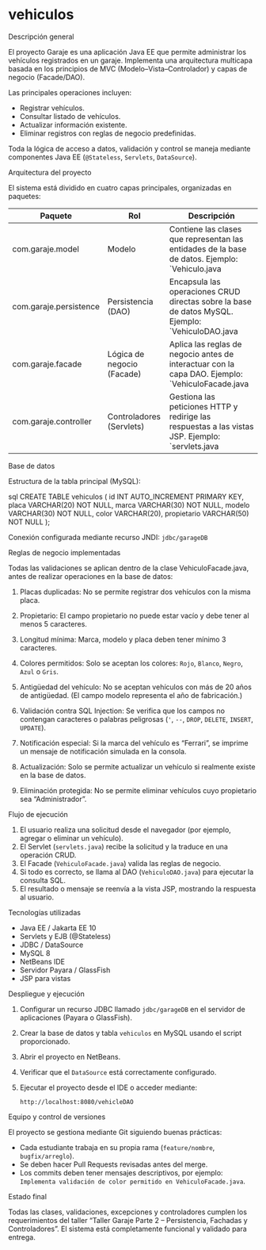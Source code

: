 # vehiculos


Descripción general


El proyecto Garaje es una aplicación Java EE que permite administrar los vehículos registrados en un garaje.
Implementa una arquitectura multicapa basada en los principios de MVC (Modelo–Vista–Controlador) y capas de negocio (Facade/DAO).

Las principales operaciones incluyen:

* Registrar vehículos.
* Consultar listado de vehículos.
* Actualizar información existente.
* Eliminar registros con reglas de negocio predefinidas.

Toda la lógica de acceso a datos, validación y control se maneja mediante componentes Java EE (`@Stateless`, `Servlets`, `DataSource`).


Arquitectura del proyecto


El sistema está dividido en cuatro capas principales, organizadas en paquetes:

| Paquete                  | Rol                        | Descripción                                                                                      |
| -------------------------| -------------------------- | ------------------------------------------------------------------------------------------------ |
| com.garaje.model       | Modelo                     | Contiene las clases que representan las entidades de la base de datos. Ejemplo: `Vehiculo.java   |
| com.garaje.persistence | Persistencia (DAO)         | Encapsula las operaciones CRUD directas sobre la base de datos MySQL. Ejemplo: `VehiculoDAO.java |
| com.garaje.facade     | Lógica de negocio (Facade) | Aplica las reglas de negocio antes de interactuar con la capa DAO. Ejemplo: `VehiculoFacade.java |
| com.garaje.controller  | Controladores (Servlets)   | Gestiona las peticiones HTTP y redirige las respuestas a las vistas JSP. Ejemplo: `servlets.java |


Base de datos

Estructura de la tabla principal (MySQL):

sql
CREATE TABLE vehiculos (
  id INT AUTO_INCREMENT PRIMARY KEY,
  placa VARCHAR(20) NOT NULL,
  marca VARCHAR(30) NOT NULL,
  modelo VARCHAR(30) NOT NULL,
  color VARCHAR(20),
  propietario VARCHAR(50) NOT NULL
);


Conexión configurada mediante recurso JNDI:
`jdbc/garageDB`



Reglas de negocio implementadas

Todas las validaciones se aplican dentro de la clase VehiculoFacade.java, antes de realizar operaciones en la base de datos:

1. Placas duplicadas:
   No se permite registrar dos vehículos con la misma placa.

2. Propietario:
   El campo propietario no puede estar vacío y debe tener al menos 5 caracteres.

3. Longitud mínima:
   Marca, modelo y placa deben tener mínimo 3 caracteres.

4. Colores permitidos:
   Solo se aceptan los colores: `Rojo`, `Blanco`, `Negro`, `Azul` o `Gris`.

5. Antigüedad del vehículo:
   No se aceptan vehículos con más de 20 años de antigüedad.
   (El campo modelo representa el año de fabricación.)

6. Validación contra SQL Injection:
   Se verifica que los campos no contengan caracteres o palabras peligrosas (`'`, `--`, `DROP`, `DELETE`, `INSERT`, `UPDATE`).

7. Notificación especial:
   Si la marca del vehículo es “Ferrari”, se imprime un mensaje de notificación simulada en la consola.

8. Actualización:
   Solo se permite actualizar un vehículo si realmente existe en la base de datos.

9. Eliminación protegida:
   No se permite eliminar vehículos cuyo propietario sea “Administrador”.


Flujo de ejecución

1. El usuario realiza una solicitud desde el navegador (por ejemplo, agregar o eliminar un vehículo).
2. El Servlet (`servlets.java`) recibe la solicitud y la traduce en una operación CRUD.
3. El Facade (`VehiculoFacade.java`) valida las reglas de negocio.
4. Si todo es correcto, se llama al DAO (`VehiculoDAO.java`) para ejecutar la consulta SQL.
5. El resultado o mensaje se reenvía a la vista JSP, mostrando la respuesta al usuario.


Tecnologías utilizadas

* Java EE / Jakarta EE 10
* Servlets y EJB (@Stateless)
* JDBC / DataSource
* MySQL 8
* NetBeans IDE
* Servidor Payara / GlassFish
* JSP para vistas


Despliegue y ejecución

1. Configurar un recurso JDBC llamado `jdbc/garageDB` en el servidor de aplicaciones (Payara o GlassFish).
2. Crear la base de datos y tabla `vehiculos` en MySQL usando el script proporcionado.
3. Abrir el proyecto en NetBeans.
4. Verificar que el `DataSource` está correctamente configurado.
5. Ejecutar el proyecto desde el IDE o acceder mediante:

   ```
   http://localhost:8080/vehicleDAO
   ```



Equipo y control de versiones

El proyecto se gestiona mediante Git siguiendo buenas prácticas:

* Cada estudiante trabaja en su propia rama (`feature/nombre`, `bugfix/arreglo`).
* Se deben hacer Pull Requests revisadas antes del merge.
* Los commits deben tener mensajes descriptivos, por ejemplo:
  `Implementa validación de color permitido en VehiculoFacade.java`.


Estado final

Todas las clases, validaciones, excepciones y controladores cumplen los requerimientos del taller “Taller Garaje Parte 2 – Persistencia, Fachadas y Controladores”.
El sistema está completamente funcional y validado para entrega.

